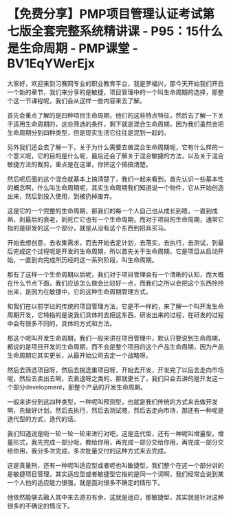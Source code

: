 # 【免费分享】PMP项目管理认证考试第七版全套完整系统精讲课 - P95：15什么是生命周期 - PMP课堂 - BV1EqYWerEjx

大家好，欢迎来到习赛网专业的职业教育平台，我是罗福兴，那今天开始我们开启一个新的章节，我们来分享的是敏捷，项目管理中的一个叫生命周期的选择，那整个这一节课程呢，我们会从这样一些内容来去了解。

首先会重点了解的是四种项目生命周期，他们的这些特点特征，然后去了解一下关于适用生命周期的，这些筛选的条件，剩下就是混合生命周期，因为我们虽然会把生命周期分到四种类型，但是现实生活它往往是混到一起的。

另外我们还会去了解一下，关于为什么需要去做混合生命周期呢，它有什么样的一个意义呢，它的目的是什么呢，最后还会了解关于混合敏捷的方法，以及关于混合敏捷方法的裁剪，重点是在这里，你把这个搞搞清楚。

然后呢后面的这个混合就基本上搞清楚了，我们一起来看到，首先认识一些基本性的概念啊，什么叫生命周期呢，其实生命周期我们知道说一个物件，它从开始创造出来，然后到投入使用，到被扔掉废弃。

这是它的一个完整的生命周期，那我们的每一个人自己也从成长到嗯，一直到成熟，到最后的衰老，到死亡它也有一个生命周期，而对于项目的生命周期，通常它指的是研发的这一个部分，就是从没有这个东西到招兵买马。

开始去想创意，去收集需求，而去开始去定计划，去落实，去执行，去测试，到最后完成这个过程呢是开发的生命周期，所以首先关于生命周期，它是项目从启动开始，一直到向完成所历经的这一系列阶段，叫生命周期。

那有了这样一个生命周期以后呢，我们对于项目管理会有一个清晰的认知，而大概在什么节点下面，我们应该怎么做会比较好一点，而我们之所以会把这个东西拎拎出来，是因为在敏捷中，它的这种生命周期管理方式。

和我们在以前学过的传统的项目管理方法，它是不一样的，来了解一个叫开发生命周期开发，它特指的是说我们具体的去把这东西，研发出来的过程，在研发的过程中会有很多不同的，具体的方式和方法。

那这个呢叫开发生命周期，我们一般来讲在项目管理中，默认只要说到生命周期，都说的是项目开发的生命周期，而不会是整个项目的这个产品生命周期，因为产品生命周期它其实更长，从最开始公司去定一个战略呀。

然后去筛选项目呀，然后去挑选重项目呀，开始去开发，开发完了以后去走向市场呢，然后去卖出去啊，去衰退呀之类的，那就更长了，我们只会去讲的是开发这一个部分development，那整个产品的开发生命周期。

一般来讲分到这四种类型，一种呢叫预测型，也就是我们传统的方式来去做开发啊，先做好计划，然后去执行，然后去测试嗯，然后去走向市场，那还有一种呢是迭代型的方式，迭代的话。

我们知道说是呃一轮一轮一轮来进行对吧，这是迭代型，还有一种呢叫增量型，增量形式，我先完成一部分呃，教给你用，再完成一部分交给你用，再完成一部分交给你用，我分多次完成，多次批量交付的这种方式来去完成。

这是真量刑，还有一种呢叫适应型或者呢也叫敏捷型，我们整个在这一个部分讲的是敏捷项目管理，其实适应型或者敏捷型它指的是同一个词啊，我们经常会说到某一个人他的适应能力很强，就是面对很多不确定的情形下。

他依然能够去融入其中来去游刃有余，这就是适应，那敏捷型，其实就是针对这种很多的不确定的情况下。